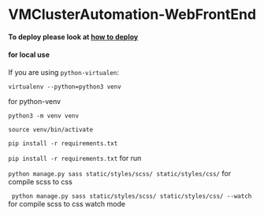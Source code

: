 # VMClusterAutomation-WebFrontEnd

#### To deploy please look at [how to deploy](./deploy/deploy.md)
#### for local use
If you are using ``python-virtualen``:
 
``virtualenv --python=python3 venv``
 
for python-venv

``python3 -m venv venv``

``source venv/bin/activate``
 
``pip install -r requirements.txt``
 
``pip install -r requirements.txt`` for run

``python manage.py sass static/styles/scss/ static/styles/css/`` for compile scss to css

`` python manage.py sass static/styles/scss/ static/styles/css/ --watch`` for compile scss to css watch mode


 
